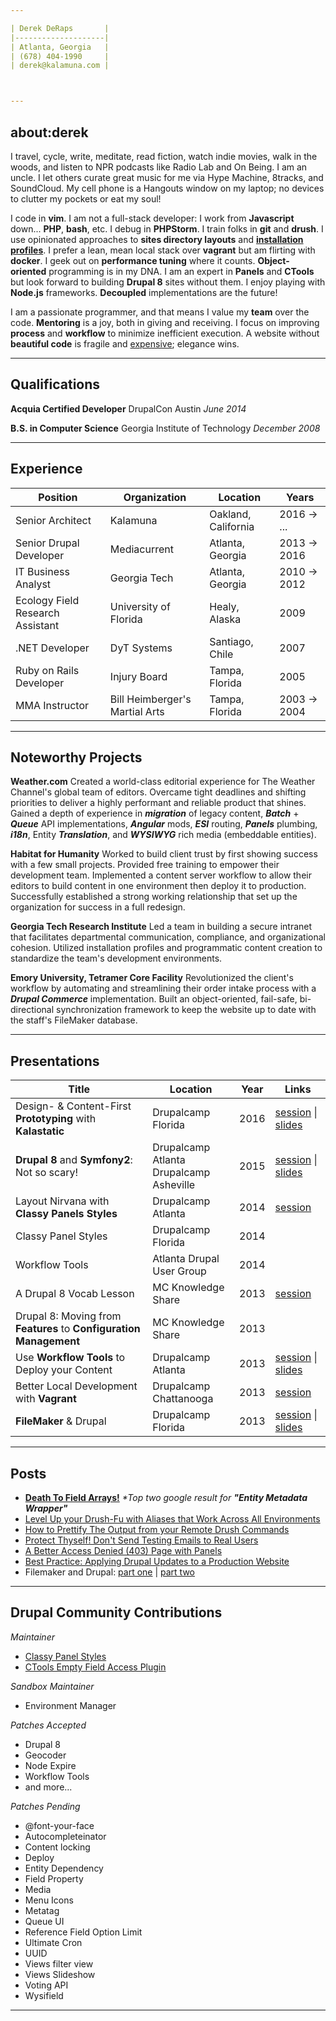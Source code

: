 ```yaml
---

| Derek DeRaps       |
|--------------------|
| Atlanta, Georgia   |
| (678) 404-1990     |
| derek@kalamuna.com |



---
```


## about:derek

I travel, cycle, write, meditate, read fiction, watch indie movies, walk in the woods, and listen to NPR podcasts like Radio Lab and On Being. I am an uncle. I let others curate great music for me via Hype Machine, 8tracks, and SoundCloud. My cell phone is a Hangouts window on my laptop; no devices to clutter my pockets or eat my soul!

I code in **vim**. I am not a full-stack developer: I work from **Javascript** down... **PHP**, **bash**, etc. I debug in **PHPStorm**. I train folks in **git** and **drush**. I use opinionated approaches to **sites directory layouts** and [**installation profiles**](https://www.mediacurrent.com/blog/your-drupal-site-platform). I prefer a lean, mean local stack over **vagrant** but am flirting with **docker**. I geek out on **performance tuning** where it counts. **Object-oriented** programming is in my DNA. I am an expert in **Panels** and **CTools** but look forward to building **Drupal 8** sites without them. I enjoy playing with **Node.js** frameworks. **Decoupled** implementations are the future!

I am a passionate programmer, and that means I value my **team** over the code. **Mentoring** is a joy, both in giving and receiving. I focus on improving **process** and **workflow** to minimize inefficient execution. A website without **beautiful code** is fragile and [expensive](https://twitter.com/c089/status/671624868908126208); elegance wins.


---

## Qualifications

**Acquia Certified Developer**
DrupalCon Austin
_June 2014_

**B.S. in Computer Science**
Georgia Institute of Technology
_December 2008_


---

## Experience

| Position                         | Organization                   | Location            | Years            |
|----------------------------------|--------------------------------|---------------------|------------------|
| Senior Architect                 | Kalamuna                       | Oakland, California | 2016 &rarr; ...  |
| Senior Drupal Developer          | Mediacurrent                   | Atlanta, Georgia    | 2013 &rarr; 2016 |
| IT Business Analyst              | Georgia Tech                   | Atlanta, Georgia    | 2010 &rarr; 2012 |
| Ecology Field Research Assistant | University of Florida          | Healy, Alaska       | 2009             |
| .NET Developer                   | DyT Systems                    | Santiago, Chile     | 2007             |
| Ruby on Rails Developer          | Injury Board                   | Tampa, Florida      | 2005             |
| MMA Instructor                   | Bill Heimberger's Martial Arts | Tampa, Florida      | 2003 &rarr; 2004 |


---

## Noteworthy Projects

**Weather.com**
Created a world-class editorial experience for The Weather Channel's global team of editors. Overcame tight deadlines and shifting priorities to deliver a highly performant and reliable product that shines. Gained a depth of experience in ***migration*** of legacy content, ***Batch*** + ***Queue*** API implementations, ***Angular*** mods, ***ESI*** routing, ***Panels*** plumbing, ***i18n***, Entity ***Translation***, and ***WYSIWYG*** rich media (embeddable entities).

**Habitat for Humanity**
Worked to build client trust by first showing success with a few small projects. Provided free training to empower their development team. Implemented a content server workflow to allow their editors to build content in one environment then deploy it to production. Successfully established a strong working relationship that set up the organization for success in a full redesign.

**Georgia Tech Research Institute**
Led a team in building a secure intranet that facilitates departmental communication, compliance, and organizational cohesion. Utilized installation profiles and programmatic content creation to standardize the team's development environments.

**Emory University, Tetramer Core Facility**
Revolutionized the client's workflow by automating and streamlining their order intake process with a ***Drupal Commerce*** implementation. Built an object-oriented, fail-safe, bi-directional synchronization framework to keep the website up to date with the staff's FileMaker database.


---

## Presentations

| Title                                                              | Location                                   | Year | Links
|--------------------------------------------------------------------|--------------------------------------------|------|--------------------------------------------------------------------------------------------------------------------------------------------------------------------------------------------------------------------------------------------|
| Design- & Content-First **Prototyping** with **Kalastatic**        | Drupalcamp Florida                         | 2016 | [session](https://www.fldrupal.camp/sessions/approved/florida-drupalcamp-2016/design-theming-front-end-development/rapid-prototyping) &#124; [slides](https://docs.google.com/presentation/d/120IdD69J4xULVrVvYmsRzCSjk_yRiSsWQqatod3o1io)
| **Drupal 8** and **Symfony2**: Not so scary!                       | Drupalcamp Atlanta<br>Drupalcamp Asheville | 2015 | [session](http://drupalcampatlanta.com/2015-drupalcamp-atlanta/sessions/drupal-8-and-symfony2-not-so-scary) &#124; [slides](http://slides.com/derekderaps/d8#/)
| Layout Nirvana with **Classy Panels Styles**                       | Drupalcamp Atlanta                         | 2014 | [session](http://drupalcampatlanta.com/2014-drupalcamp-atlanta/sessions/layout-nirvana-classy-panel-styles)
| Classy Panel Styles                                                | Drupalcamp Florida                         | 2014 |
| Workflow Tools                                                     | Atlanta Drupal User Group                  | 2014 |
| A Drupal 8 Vocab Lesson                                            | MC Knowledge Share                         | 2013 | [session](https://www.mediacurrent.com/blog/intro-drupal-8-vocabulary)
| Drupal 8: Moving from **Features** to **Configuration Management** | MC Knowledge Share                         | 2013 |
| Use **Workflow Tools** to Deploy your Content                      | Drupalcamp Atlanta                         | 2013 | [session](https://www.mediacurrent.com/blog/using-workflow-tools-deploy-your-content-and-code) &#124; [slides](http://www.slideshare.net/mediacurrent/dcatl-2013-wf-tools-presentation)
| Better Local Development with **Vagrant**                          | Drupalcamp Chattanooga                     | 2013 | [session](https://www.mediacurrent.com/blog/better-local-development-vagrant)
| **FileMaker** & Drupal                                             | Drupalcamp Florida                         | 2013 | [session](http://2013.fldrupalcamp.org/session/case-study-integration-filemaker-and-drupal) &#124; [slides](http://www.slideshare.net/mediacurrent/filemakerdrupal-synchronization)


---

## Posts

- **[Death To Field Arrays!](https://www.mediacurrent.com/blog/entity-metadata-wrapper)** _*Top two google result for **"Entity Metadata Wrapper"**_
- [Level Up your Drush-Fu with Aliases that Work Across All Environments](https://www.mediacurrent.com/blog/make-your-drush-aliases-work-local-and-remote)
- [How to Prettify The Output from your Remote Drush Commands](https://www.mediacurrent.com/blog/how-to-improve-output-from-remote-drush-commands)
- [Protect Thyself! Don't Send Testing Emails to Real Users](https://www.mediacurrent.com/blog/dont-send-testing-emails-real-users)
- [A Better Access Denied (403) Page with Panels](https://www.mediacurrent.com/blog/better-access-denied-403-page-panels)
- [Best Practice: Applying Drupal Updates to a Production Website](https://www.mediacurrent.com/blog/best-practice-applying-drupal-updates-production-website)
- Filemaker and Drupal: [part one](https://www.mediacurrent.com/blog/featured-recipe-filemaker-and-drupal) | [part two](https://www.mediacurrent.com/blog/9-steps-sync-your-filemaker-data-drupal)


---

## Drupal Community Contributions

_Maintainer_

- [Classy Panel Styles](https://www.drupal.org/project/classy_panel_styles)
- [CTools Empty Field Access Plugin](https://www.drupal.org/project/ctools_empty_field)

_Sandbox Maintainer_

- Environment Manager

_Patches Accepted_

- Drupal 8
- Geocoder
- Node Expire
- Workflow Tools
- and more...

_Patches Pending_

- @font-your-face
- Autocompleteinator
- Content locking
- Deploy
- Entity Dependency
- Field Property
- Media
- Menu Icons
- Metatag
- Queue UI
- Reference Field Option Limit
- Ultimate Cron
- UUID
- Views filter view
- Views Slideshow
- Voting API
- Wysifield


---
